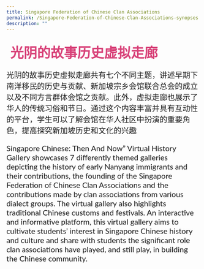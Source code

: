 ```yaml
---
title: Singapore Federation of Chinese Clan Associations
permalink: /Singapore-Federation-of-Chinese-Clan-Associations-synopses
description: ""
---
```

<h4 style="font-size: 35px;font-family: KaiTi;padding-top:12px;margin:10px;color: #d84178;">光阴的故事历史虚拟走廊 </h4>
<p style="font-size: 20px;font-family: KaiTi;">光阴的故事历史虚拟走廊共有七个不同主题，讲述早期下南洋移民的历史与贡献、新加坡宗乡会馆联合总会的成立以及不同方言群体会馆之贡献。此外，虚拟走廊也展示了华人的传统习俗和节日。通过这个内容丰富并具有互动性的平台，学生可以了解会馆在华人社区中扮演的重要角色，提高探究新加坡历史和文化的兴趣</p>
<p  style="font-size: 20px;font-family:Lato,sans-serif;">Singapore Chinese: Then And Now” Virtual History Gallery showcases 7 differently themed galleries depicting the history of early Nanyang immigrants and their contributions, the founding of the Singapore Federation of Chinese Clan Associations and the contributions made by clan associations from various dialect groups. The virtual gallery also highlights traditional Chinese customs and festivals. An interactive and informative platform, this virtual gallery aims to cultivate students’ interest in Singapore Chinese history and culture and share with students the significant role clan associations have played, and still play, in building the Chinese community. </p>